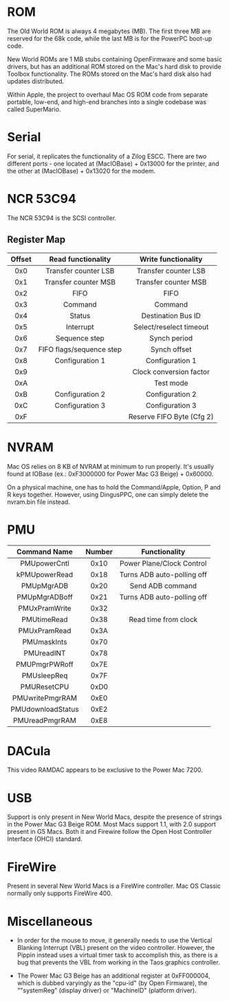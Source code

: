 # ROM

The Old World ROM is always 4 megabytes (MB). The first three MB are reserved for the 68k code, while the last MB is for the PowerPC boot-up code.

New World ROMs are 1 MB stubs containing OpenFirmware and some basic drivers, but has an additional ROM stored on the Mac's hard disk to provide Toolbox functionality. The ROMs stored on the Mac's hard disk also had updates distributed.

Within Apple, the project to overhaul Mac OS ROM code from separate portable, low-end, and high-end branches into a single codebase was called SuperMario.

# Serial

For serial, it replicates the functionality of a Zilog ESCC. There are two different ports - one located at (MacIOBase) + 0x13000 for the printer, and the other at (MacIOBase) + 0x13020 for the modem.

# NCR 53C94

The NCR 53C94 is the SCSI controller.

## Register Map

| Offset | Read functionality       |Write functionality        |
|:------:|:------------------------:|:-------------------------:|
| 0x0    | Transfer counter LSB     | Transfer counter LSB      |
| 0x1    | Transfer counter MSB     | Transfer counter MSB      |
| 0x2    | FIFO                     | FIFO                      |
| 0x3    | Command                  | Command                   |
| 0x4    | Status                   | Destination Bus ID        |
| 0x5    | Interrupt                | Select/reselect timeout   |
| 0x6    | Sequence step            | Synch period              |
| 0x7    | FIFO flags/sequence step | Synch offset              |
| 0x8    | Configuration 1          | Configuration 1           |
| 0x9    |                          | Clock conversion factor   |
| 0xA    |                          | Test mode                 |
| 0xB    | Configuration 2          | Configuration 2           |
| 0xC    | Configuration 3          | Configuration 3           |
| 0xF    |                          | Reserve FIFO Byte (Cfg 2) |

# NVRAM

Mac OS relies on 8 KB of NVRAM at minimum to run properly. It's usually found at IOBase (ex.: 0xF3000000 for Power Mac G3 Beige) + 0x60000.

On a physical machine, one has to hold the Command/Apple, Option, P and R keys together. However, using DingusPPC, one can simply delete the nvram.bin file instead.

# PMU

| Command Name     | Number | Functionality                |
|:----------------:|:------:|:----------------------------:|
| PMUpowerCntl     | 0x10   | Power Plane/Clock Control    |
| kPMUpowerRead    | 0x18   | Turns ADB auto-polling off   |
| PMUpMgrADB       | 0x20   | Send ADB command             |
| PMUpMgrADBoff    | 0x21   | Turns ADB auto-polling off   |
| PMUxPramWrite    | 0x32   |
| PMUtimeRead      | 0x38   | Read time from clock
| PMUxPramRead     | 0x3A   |
| PMUmaskInts      | 0x70   |
| PMUreadINT       | 0x78   |
| PMUPmgrPWRoff    | 0x7E   |
| PMUsleepReq      | 0x7F   |
| PMUResetCPU      | 0xD0   |
| PMUwritePmgrRAM  | 0xE0   |
| PMUdownloadStatus| 0xE2   |
| PMUreadPmgrRAM   | 0xE8   |

# DACula

This video RAMDAC appears to be exclusive to the Power Mac 7200.

# USB

Support is only present in New World Macs, despite the presence of strings in the Power Mac G3 Beige ROM. Most Macs support 1.1, with 2.0 support present in G5 Macs. Both it and Firewire follow the Open Host Controller Interface (OHCI) standard.

# FireWire

Present in several New World Macs is a FireWire controller. Mac OS Classic normally only supports FireWire 400.

# Miscellaneous

* In order for the mouse to move, it generally needs to use the Vertical Blanking Interrupt (VBL) present on the video controller. However, the Pippin instead uses a virtual timer task to accomplish this, as there is a bug that prevents the VBL from working in the Taos graphics controller.

* The Power Mac G3 Beige has an additional register at 0xFF000004, which is dubbed varyingly as the "cpu-id" (by Open Firmware), the ""systemReg" (display driver) or "MachineID" (platform driver).
